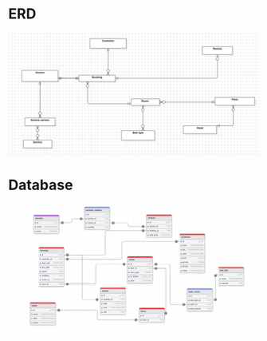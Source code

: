 # ERD 
![entity-relationship](../assets/erd-diagram.png)
# Database 
![database-draft](../assets/db.png)
